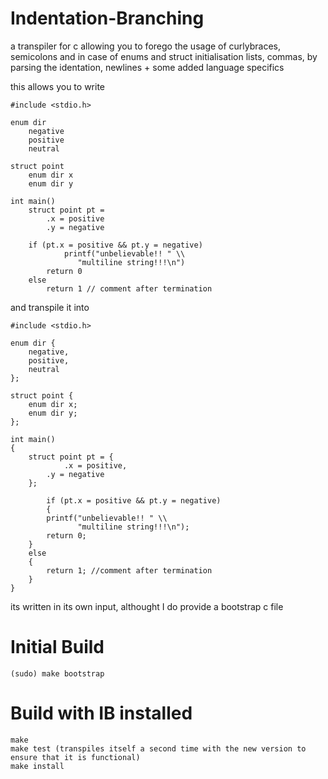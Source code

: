 # Indentation-Branching

a transpiler for c allowing you to forego the usage of curlybraces, semicolons and in case of enums and struct initialisation lists, commas, by parsing the identation, newlines + some added language specifics

this allows you to write

~~~
#include <stdio.h>

enum dir
	negative
	positive
	neutral

struct point
	enum dir x
	enum dir y

int main()
	struct point pt =
		.x = positive
		.y = negative
    
	if (pt.x = positive && pt.y = negative)
    		printf("unbelievable!! " \\
		       "multiline string!!!\n")
		return 0
	else
		return 1 // comment after termination
~~~

and transpile it into

~~~
#include <stdio.h>

enum dir {
	negative,
	positive,
	neutral
};

struct point {
 	enum dir x;
 	enum dir y;
};

int main()
{
	struct point pt = {
    		.x = positive,
		.y = negative
	};
    
    	if (pt.x = positive && pt.y = negative)
    	{
		printf("unbelievable!! " \\
		       "multiline string!!!\n");
		return 0;
	}
	else
	{
		return 1; //comment after termination
	}
}
 ~~~

its written in its own input, althought I do provide a bootstrap c file

# Initial Build
~~~
(sudo) make bootstrap
~~~

# Build with IB installed

~~~
make
make test (transpiles itself a second time with the new version to ensure that it is functional)
make install
~~~
